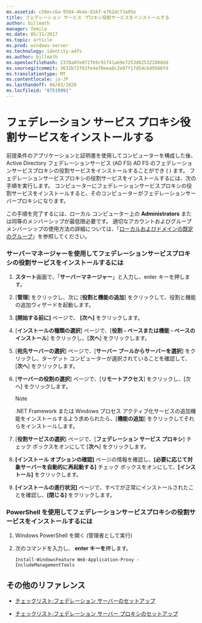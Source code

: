 ```yaml
---
ms.assetid: c50ecc6a-9504-4b4a-816f-e762dcf3a95e
title: フェデレーション サービス プロキシ役割サービスをインストールする
author: billmath
manager: femila
ms.date: 05/31/2017
ms.topic: article
ms.prod: windows-server
ms.technology: identity-adfs
ms.author: billmath
ms.openlocfilehash: 2378a0fe8f2fb9c91f41a69e7253d82532280ddd
ms.sourcegitcommit: 3632b72f63fe4e70eea6c2e97f17d54cb49566fd
ms.translationtype: MT
ms.contentlocale: ja-JP
ms.lasthandoff: 08/03/2020
ms.locfileid: "87519991"
---
```

# <a name="install-the-federation-service-proxy-role-service"></a>フェデレーション サービス プロキシ役割サービスをインストールする

前提条件のアプリケーションと証明書を使用してコンピューターを構成した後、Active Directory フェデレーションサービス (AD FS) AD FS のフェデレーションサービスプロキシの役割サービスをインストールすることができ \( \) ます。 フェデレーションサービスプロキシの役割サービスをインストールするには、次の手順を実行します。 コンピューターにフェデレーションサービスプロキシの役割サービスをインストールすると、そのコンピューターがフェデレーションサーバープロキシになります。

この手順を完了するには、ローカル コンピューター上の **Administrators** または同等のメンバーシップが最低限必要です。  適切なアカウントおよびグループメンバーシップの使用方法の詳細については、「[ローカルおよびドメインの既定のグループ](https://go.microsoft.com/fwlink/?LinkId=83477)」を参照してください。

### <a name="to-install-the-federation-service-proxy-role-service-using-the-server-manager"></a>サーバーマネージャーを使用してフェデレーションサービスプロキシの役割サービスをインストールするには

1.  **スタート**画面で、「**サーバーマネージャー**」と入力し、enter キーを押します。

2.  [**管理**] をクリックし、次に [**役割と機能の追加**] をクリックして、役割と機能の追加ウィザードを起動します。

3.  **[開始する前に]** ページで、 **[次へ]** をクリックします。

4.  [**インストールの種類の選択**] ページで、[**役割 \- ベースまたは機能 \- ベースのインストール**] をクリックし、[**次へ**] をクリックします。

5.  [**宛先サーバーの選択**] ページで、[**サーバー プールからサーバーを選択**] をクリックし、ターゲット コンピューターが選択されていることを確認して、[**次へ**] をクリックします。

6.  [**サーバーの役割の選択**] ページで、[**リモートアクセス**] をクリックし、[次へ] をクリックします。

    > [!NOTE]
    > .NET Framework または Windows プロセス アクティブ化サービスの追加機能をインストールするよう求められたら、[**機能の追加**] をクリックしてそれらをインストールします。

7. [**役割サービスの選択**] ページで、[**フェデレーション サービス プロキシ**] チェック ボックスをオンにして [**次へ**] をクリックします。

8. **[インストール オプションの確認]** ページの情報を確認し、**[必要に応じて対象サーバーを自動的に再起動する]** チェック ボックスをオンにして、**[インストール]** をクリックします。

13. **[インストールの進行状況]** ページで、すべてが正常にインストールされたことを確認し、**[閉じる]** をクリックします。

### <a name="to-install-the-federation-service-proxy-role-service-using-powershell"></a>PowerShell を使用してフェデレーションサービスプロキシの役割サービスをインストールするには

1. Windows PowerShell を開く (管理者として実行)

2. 次のコマンドを入力し、 **enter キーを**押します。

    ```
    Install-WindowsFeature Web-Application-Proxy -IncludeManagementTools
    ```

## <a name="additional-references"></a>その他のリファレンス

- [チェックリスト:フェデレーション サーバーのセットアップ](Checklist--Setting-Up-a-Federation-Server.md)

- [チェックリスト:フェデレーション サーバー プロキシのセットアップ](Checklist--Setting-Up-a-Federation-Server-Proxy.md)
